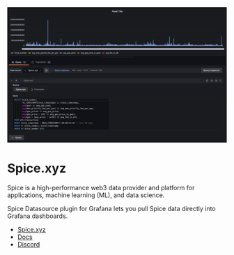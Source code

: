 <img src="./img/spice-dashboard-screenshot.png" />

# Spice.xyz

Spice is a high-performance web3 data provider and platform for applications, machine learning (ML), and data science.

Spice Datasource plugin for Grafana lets you pull Spice data directly into Grafana dashboards.

- [Spice.xyz](https://spice.xyz/)
- [Docs](https://docs.spice.xyz/)
- [Discord](https://discord.gg/kZnTfneP5u)
